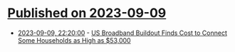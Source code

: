# [Published on 2023-09-09](index.md)

* [2023-09-09, 22:20:00](https://tech.slashdot.org/story/23/09/09/2218223/us-broadband-buildout-finds-cost-to-connect-some-households-as-high-as-53000?utm_source=rss1.0mainlinkanon&utm_medium=feed) - [US Broadband Buildout Finds Cost to Connect Some Households as High as $53,000](https://tech.slashdot.org/story/23/09/09/2218223/us-broadband-buildout-finds-cost-to-connect-some-households-as-high-as-53000?utm_source=rss1.0mainlinkanon&utm_medium=feed)
